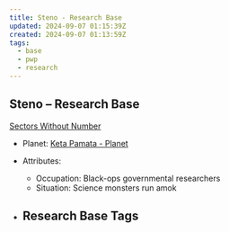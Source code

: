```yaml
---
title: Steno - Research Base
updated: 2024-09-07 01:15:39Z
created: 2024-09-07 01:13:59Z
tags:
  - base
  - pwp
  - research
---
```


## Steno &ndash; Research Base

[Sectors Without Number](https://sectorswithoutnumber.com/sector/bfDcBzTtgpeyLUfwzjio/researchBase/4Ef8chTrEmfv9Uum5gYv)

- Planet: [Keta Pamata - Planet](../../../Gaming/StarsWithoutNumber/PiratesWithoutPlunder/Keta%20Pamata%20-%20Planet.md)

- Attributes:
   -   Occupation: Black-ops governmental researchers
   -   Situation: Science monsters run amok

- Research Base Tags
	-  

